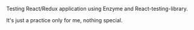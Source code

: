 Testing React/Redux application using Enzyme and React-testing-library.

It's just a practice only for me, nothing special.